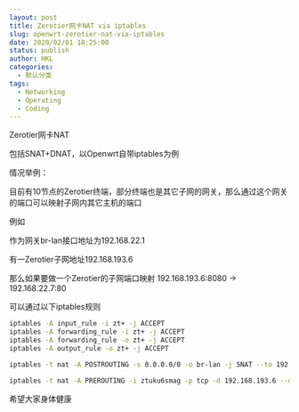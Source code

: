 ```yaml
---
layout: post
title: Zerotier网卡NAT via iptables
slug: openwrt-zerotier-nat-via-iptables
date: 2020/02/01 10:25:00
status: publish
author: HKL
categories: 
  - 默认分类
tags: 
  - Networking
  - Operating
  - Coding
---
```


Zerotier网卡NAT

包括SNAT+DNAT，以Openwrt自带iptables为例

情况举例：

目前有10节点的Zerotier终端，部分终端也是其它子网的网关，那么通过这个网关的端口可以映射子网内其它主机的端口

例如

作为网关br-lan接口地址为192.168.22.1

有一Zerotier子网地址192.168.193.6

那么如果要做一个Zerotier的子网端口映射 192.168.193.6:8080 -> 192.168.22.7:80

可以通过以下iptables规则

```bash
iptables -A input_rule -i zt+ -j ACCEPT
iptables -A forwarding_rule -i zt+ -j ACCEPT
iptables -A forwarding_rule -o zt+ -j ACCEPT
iptables -A output_rule -o zt+ -j ACCEPT

iptables -t nat -A POSTROUTING -s 0.0.0.0/0 -o br-lan -j SNAT --to 192.168.22.1

iptables -t nat -A PREROUTING -i ztuku6smag -p tcp -d 192.168.193.6 --dport 8080 -j DNAT --to-destination 192.168.22.7:80

```

希望大家身体健康


